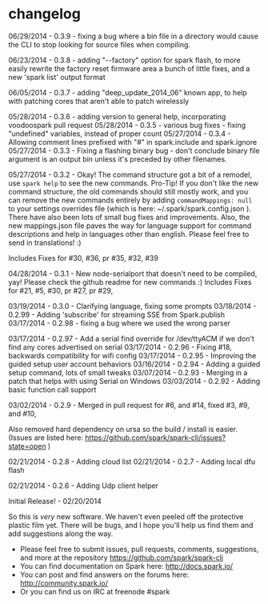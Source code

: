 changelog
=========

06/29/2014 - 0.3.9 - fixing a bug where a bin file in a directory would cause the CLI to stop looking for source files when compiling.

06/23/2014 - 0.3.8 - adding "--factory" option for spark flash, to more easily rewrite the factory reset firmware area
  a bunch of little fixes, and a new 'spark list' output format

06/05/2014 - 0.3.7 - adding "deep_update_2014_06" known app, to help with patching cores that aren't able to patch wirelessly

05/28/2014 - 0.3.6 - adding version to general help, incorporating voodoospark pull request
05/28/2014 - 0.3.5 - various bug fixes - fixing "undefined" variables, instead of proper count
05/27/2014 - 0.3.4 - Allowing comment lines prefixed with "#" in spark.include and spark.ignore
05/27/2014 - 0.3.3 - Fixing a flashing binary bug - don't conclude binary file argument is an output bin unless it's preceded by other filenames.

05/27/2014 - 0.3.2 - Okay! The command structure got a bit of a remodel, use ```spark help``` to see the new commands.
  Pro-Tip!  If you don't like the new command structure, the old commands should still mostly work, and you
  can remove the new commands entirely by adding ```commandMappings: null``` to your settings overrides file
  (which is here: ~/.spark/spark.config.json ).  There have also been lots of small bug fixes and improvements.
  Also, the new mappings.json file paves the way for language support for command descriptions and help in languages
  other than english.  Please feel free to send in translations! :)

  Includes Fixes for #30, #36, pr #35, #32, #39

04/28/2014 - 0.3.1 - New node-serialport that doesn't need to be compiled, yay!  Please check the github readme for new
  commands :)
  Includes Fixes for #21, #5, #30, pr #27, pr #29,

03/19/2014 - 0.3.0 - Clarifying language, fixing some prompts
03/18/2014 - 0.2.99 - Adding 'subscribe' for streaming SSE from Spark.publish
03/17/2014 - 0.2.98 - fixing a bug where we used the wrong parser

03/17/2014 - 0.2.97 - Add a serial find override for /dev/ttyACM if we don't find any cores advertised on serial
03/17/2014 - 0.2.96 - Fixing #18, backwards compatibility for wifi config
03/17/2014 - 0.2.95 - Improving the guided setup user account behaviors
03/16/2014 - 0.2.94 - Adding a guided setup command, lots of small tweaks
03/07/2014 - 0.2.93 - Merging in a patch that helps with using Serial on Windows
03/03/2014 - 0.2.92 - Adding basic function call support

03/02/2014 - 0.2.9 - Merged in pull request for #6, and #14, fixed #3, #9, and #10,

  Also removed hard dependency on ursa so the build / install is easier.
  (Issues are listed here: https://github.com/spark/spark-cli/issues?state=open )

02/21/2014 - 0.2.8 - Adding cloud list
02/21/2014 - 0.2.7 - Adding local dfu flash

02/21/2014 - 0.2.6 - Adding Udp client helper


Initial Release! - 02/20/2014

  So this is _very_ new software.  We haven't even peeled off the protective plastic film yet.
  There will be bugs, and I hope you'll help us find them and add suggestions along the way.


* Please feel free to submit issues, pull requests, comments, suggestions, and more at the repository https://github.com/spark/spark-cli
* You can find documentation on Spark here: http://docs.spark.io/
* You can post and find answers on the forums here: http://community.spark.io/
* Or you can find us on IRC at freenode #spark

